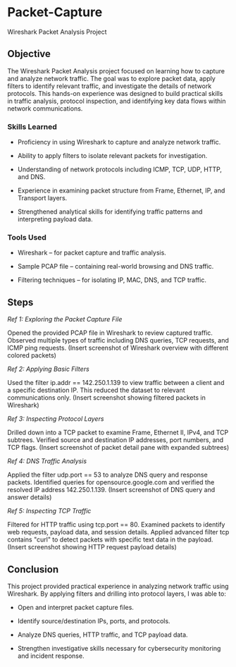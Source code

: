 # Packet-Capture

Wireshark Packet Analysis Project
## Objective

The Wireshark Packet Analysis project focused on learning how to capture and analyze network traffic. The goal was to explore packet data, apply filters to identify relevant traffic, and investigate the details of network protocols. This hands-on experience was designed to build practical skills in traffic analysis, protocol inspection, and identifying key data flows within network communications.

### Skills Learned

- Proficiency in using Wireshark to capture and analyze network traffic.

- Ability to apply filters to isolate relevant packets for investigation.

- Understanding of network protocols including ICMP, TCP, UDP, HTTP, and DNS.

- Experience in examining packet structure from Frame, Ethernet, IP, and Transport layers.

- Strengthened analytical skills for identifying traffic patterns and interpreting payload data.

### Tools Used

- Wireshark – for packet capture and traffic analysis.

- Sample PCAP file – containing real-world browsing and DNS traffic.

- Filtering techniques – for isolating IP, MAC, DNS, and TCP traffic.

## Steps
*Ref 1: Exploring the Packet Capture File*

Opened the provided PCAP file in Wireshark to review captured traffic. Observed multiple types of traffic including DNS queries, TCP requests, and ICMP ping requests.
(Insert screenshot of Wireshark overview with different colored packets)

*Ref 2: Applying Basic Filters*

Used the filter ip.addr == 142.250.1.139 to view traffic between a client and a specific destination IP. This reduced the dataset to relevant communications only.
(Insert screenshot showing filtered packets in Wireshark)

*Ref 3: Inspecting Protocol Layers*

Drilled down into a TCP packet to examine Frame, Ethernet II, IPv4, and TCP subtrees. Verified source and destination IP addresses, port numbers, and TCP flags.
(Insert screenshot of packet detail pane with expanded subtrees)

*Ref 4: DNS Traffic Analysis*

Applied the filter udp.port == 53 to analyze DNS query and response packets. Identified queries for opensource.google.com and verified the resolved IP address 142.250.1.139.
(Insert screenshot of DNS query and answer details)

*Ref 5: Inspecting TCP Traffic*

Filtered for HTTP traffic using tcp.port == 80. Examined packets to identify web requests, payload data, and session details. Applied advanced filter tcp contains "curl" to detect packets with specific text data in the payload.
(Insert screenshot showing HTTP request payload details)

## Conclusion

This project provided practical experience in analyzing network traffic using Wireshark. By applying filters and drilling into protocol layers, I was able to:

- Open and interpret packet capture files.

- Identify source/destination IPs, ports, and protocols.

- Analyze DNS queries, HTTP traffic, and TCP payload data.

- Strengthen investigative skills necessary for cybersecurity monitoring and incident response.
